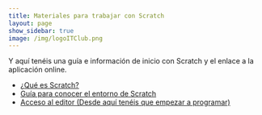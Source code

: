```yaml
---
title: Materiales para trabajar con Scratch
layout: page
show_sidebar: true
image: /img/logoITClub.png
---
```


Y aquí tenéis una guía e información de inicio con Scratch y el enlace a la aplicación online.

- <a href="https://scratch.mit.edu/parents/" target="_blank">¿Qué es Scratch?</a>
- <a href="/docs/workshops/1911/Guía-para-conocer-sobre-el-entorno-de-Scratch-3.pdf" target="_blank">Guía para conocer el entorno de Scratch</a>
- <a href="https://scratch.mit.edu/projects/editor/" target="_blank">Acceso al editor (Desde aquí tenéis que empezar a programar)</a>